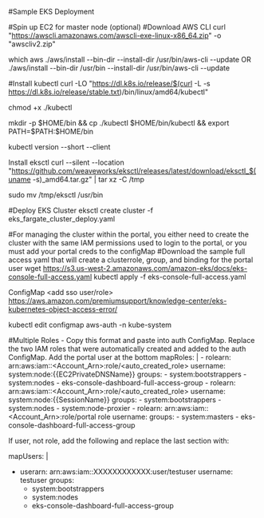 #Sample EKS Deployment

#Spin up EC2 for master node (optional)
#Download AWS CLI
curl "https://awscli.amazonaws.com/awscli-exe-linux-x86_64.zip" -o "awscliv2.zip"

which aws
./aws/install --bin-dir --install-dir /usr/bin/aws-cli --update
OR
./aws/install --bin-dir /usr/bin --install-dir /usr/bin/aws-cli --update

#Install kubectl
curl -LO "https://dl.k8s.io/release/$(curl -L -s https://dl.k8s.io/release/stable.txt)/bin/linux/amd64/kubectl"

chmod +x ./kubectl

mkdir -p $HOME/bin && cp ./kubectl $HOME/bin/kubectl && export PATH=$PATH:$HOME/bin

kubectl version --short --client

Install eksctl
curl --silent --location "https://github.com/weaveworks/eksctl/releases/latest/download/eksctl_$(uname -s)_amd64.tar.gz" | tar xz -C /tmp

sudo mv /tmp/eksctl /usr/bin


#Deploy EKS Cluster
eksctl create cluster -f eks_fargate_cluster_deploy.yaml

#For managing the cluster within the portal, you either need to create the cluster with the same IAM permissions used to login to the portal, or you must add your portal creds to the configMap
#Download the sample full access yaml that will create a clusterrole, group, and binding for the portal user
wget https://s3.us-west-2.amazonaws.com/amazon-eks/docs/eks-console-full-access.yaml
kubectl apply -f eks-console-full-access.yaml

ConfigMap <add sso user/role>
https://aws.amazon.com/premiumsupport/knowledge-center/eks-kubernetes-object-access-error/

kubectl edit configmap aws-auth -n kube-system


#Multiple Roles - Copy this format and paste into auth ConfigMap. Replace the two IAM roles that were automatically created and added to the auth ConfigMap. Add the portal user at the bottom
mapRoles: |
    - rolearn: arn:aws:iam::<Account_Arn>:role/<auto_created_role>
      username: system:node:{{EC2PrivateDNSName}}
      groups:
        - system:bootstrappers
        - system:nodes
        - eks-console-dashboard-full-access-group
    - rolearn: arn:aws:iam::<Account_Arn>:role/<auto_created_role>
      username: system:node:{{SessionName}}
      groups:
        - system:bootstrappers
        - system:nodes
        - system:node-proxier
    - rolearn: arn:aws:iam::<Account_Arn>:role/portal role
      username: <username>
      groups:
        - system:masters
        - eks-console-dashboard-full-access-group

If user, not role, add the following and replace the last section with:

mapUsers: |
  - userarn: arn:aws:iam::XXXXXXXXXXXX:user/testuser
    username: testuser
    groups:
    - system:bootstrappers
    - system:nodes
    - eks-console-dashboard-full-access-group
